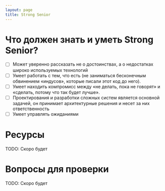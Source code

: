 ```yaml
---
layout: page
title: Strong Senior
---
```


# Что должен знать и уметь Strong Senior?

  - [ ] Может уверенно рассказать не о достоинствах, а о недостатках широко используемых технологий 
  - [ ] Умеет работать с тем, что есть (не заниматься бесконечным обвинением «индусов», которые писали этот код до него).
  - [ ] Умеет находить компромисс между «не делать, пока не говорят» и «сделать, потому что так будет лучше».
  - [ ] Проектирования и разработки сложных систем является основной задачей, он принимает архитектурные решения и несет за них ответственность
  - [ ] Умеет управлять ожиданиями

# Ресурсы
TODO: Скоро будет

# Вопросы для проверки
TODO: Скоро будет
